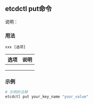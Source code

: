 ## etcdctl put命令
说明：

### 用法
```
xxx [选项]
```

| 选项 | 说明
| --- | ---
|  | 
|  | 
|  | 

### 示例
```sh
# 示例的注释
etcdctl put your_key_name "your_value"

```
